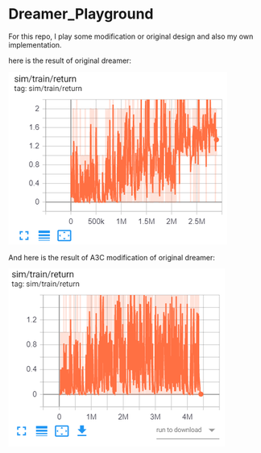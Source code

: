 # Dreamer_Playground

For this repo, I play some modification or original design and also my own implementation.


here is the result of original dreamer:

![alt text](https://github.com/FinnWeng/Dreamer_Playground/blob/master/common/dreamer_origin.PNG "A3C with dreamer")


And here is the result of A3C modification of original dreamer:

![alt text](https://github.com/FinnWeng/Dreamer_Playground/blob/master/common/A3C_dreaming.PNG "A3C with dreamer")


